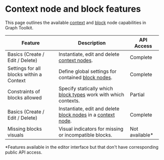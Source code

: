 # Context node and block features

This page outlines the available [context](glossary.md#context-node) and  [block](glossary.md#block-node) node capabilities in Graph Toolkit.

| Feature                               | Description                                                                               | API Access |
|---------------------------------------|-------------------------------------------------------------------------------------------|------------|
| Basics (Create / Edit / Delete)       | Instantiate, edit and delete [context nodes](glossary.md#context-node).                  | Complete   |
| Settings for all blocks within a Context | Define global settings for contained [block nodes](glossary.md#block-node).           | Complete   |
| Constraints of blocks allowed | Specify statically which [block types](glossary.md#block-node) work with which contexts.          | Partial    |
| Basics (Create / Edit / Delete)       | Instantiate, edit and delete [block nodes](glossary.md#block-node) in a [context node](glossary.md#context-node). | Complete   |
| Missing blocks visuals                | Visual indicators for missing or incompatible blocks.                                     | Not available*      |

*Features available in the editor interface but that don't have corresponding public API access.
